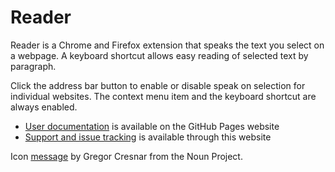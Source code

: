 # Reader

Reader is a Chrome and Firefox extension that speaks the text you select on a webpage. A keyboard shortcut allows easy reading of selected text by paragraph.

Click the address bar button to enable or disable speak on selection for individual websites. The context menu item and the keyboard shortcut are always enabled.

* [User documentation](https://oliver-moran.github.io/reader/) is available on the GitHub Pages website
* [Support and issue tracking](https://github.com/oliver-moran/reader/issues) is available through this website

Icon [message](https://thenounproject.com/term/message/223770/) by Gregor Cresnar from the Noun Project.
